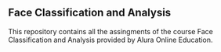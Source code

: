 ## Face Classification and Analysis

This repository contains all the assingments of the course Face Classification and Analysis provided by Alura Online Education.
